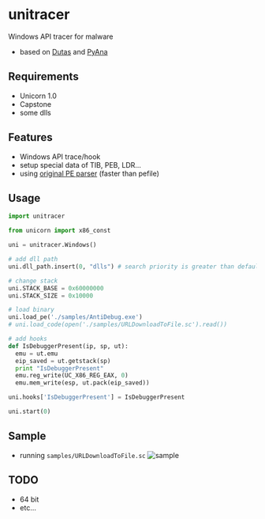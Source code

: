 # unitracer
Windows API tracer for malware

 * based on [Dutas](https://github.com/dungtv543/Dutas) and [PyAna](https://github.com/PyAna/PyAna)

## Requirements
 * Unicorn 1.0
 * Capstone
 * some dlls

## Features
 * Windows API trace/hook
 * setup special data of TIB, PEB, LDR...
 * using [original PE parser](https://github.com/icchy/pe) (faster than pefile)

## Usage
```python
import unitracer

from unicorn import x86_const

uni = unitracer.Windows()

# add dll path
uni.dll_path.insert(0, "dlls") # search priority is greater than default

# change stack
uni.STACK_BASE = 0x60000000
uni.STACK_SIZE = 0x10000

# load binary
uni.load_pe('./samples/AntiDebug.exe')
# uni.load_code(open('./samples/URLDownloadToFile.sc').read())

# add hooks
def IsDebuggerPresent(ip, sp, ut):
  emu = ut.emu
  eip_saved = ut.getstack(sp)
  print "IsDebuggerPresent"
  emu.reg_write(UC_X86_REG_EAX, 0)
  emu.mem_write(esp, ut.pack(eip_saved))

uni.hooks['IsDebuggerPresent'] = IsDebuggerPresent

uni.start(0)
```

## Sample
 * running `samples/URLDownloadToFile.sc`
 ![sample](http://imgur.com/a/600An)

## TODO
 * 64 bit
 * etc...
